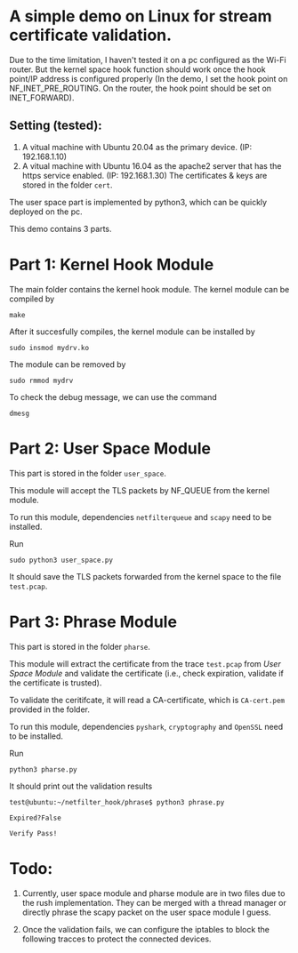 # A simple demo on Linux for stream certificate validation.

Due to the time limitation, I haven't tested it on a pc configured as the Wi-Fi router. But the kernel space hook function should work once the hook point/IP address is configured properly (In the demo, I set the hook point on NF_INET_PRE_ROUTING. On the router, the hook point should be set on INET_FORWARD). 


## Setting (tested): 
1. A vitual machine with Ubuntu 20.04 as the primary device. (IP: 192.168.1.10)
2. A vitual machine with Ubuntu 16.04 as the apache2 server that has the https service enabled. (IP: 192.168.1.30) The certificates & keys are stored in the folder `cert`.  


The user space part is implemented by python3, which can be quickly deployed on the pc.  

This demo contains 3 parts.

# Part 1: Kernel Hook Module

The main folder contains the kernel hook module. 
The kernel module can be compiled by
```
make
```
After it succesfully compiles, the kernel module can be installed by
```
sudo insmod mydrv.ko
```
The module can be removed by
```
sudo rmmod mydrv
```
To check the debug message, we can use the command
```
dmesg
```

# Part 2: User Space Module 
This part is stored in the folder `user_space`. 

This module will accept the TLS packets by NF_QUEUE from the kernel module. 

To run this module, dependencies `netfilterqueue` and `scapy` need to be installed. 

Run
```
sudo python3 user_space.py
```

It should save the TLS packets forwarded from the kernel space to the file `test.pcap`. 

# Part 3: Phrase Module
This part is stored in the folder `pharse`.

This module will extract the certificate from the trace `test.pcap` from *User Space Module* and validate the certificate (i.e., check expiration, validate if the certificate is trusted). 

To validate the ceritifcate, it will read a CA-certificate, which is `CA-cert.pem` provided in the folder. 

To run this module, dependencies `pyshark`, `cryptography` and `OpenSSL` need to be installed. 

Run
```
python3 pharse.py
```

It should print out the validation results
```
test@ubuntu:~/netfilter_hook/phrase$ python3 phrase.py 

Expired?False

Verify Pass!
```

# Todo:
1. Currently, user space module and pharse module are in two files due to the rush implementation. They can be merged with a thread manager or directly phrase the scapy packet on the user space module I guess. 

2. Once the validation fails, we can configure the iptables to block the following tracces to protect the connected devices. 